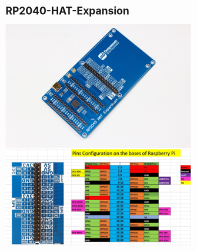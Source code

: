 # RP2040-HAT-Expansion

<img src = "https://github.com/sbcshop/RP2040-HAT-Expansion/blob/main/images/img.JPG"/>


<img src = "https://github.com/sbcshop/RP2040-HAT-Expansion/blob/main/images/img1.JPG"/>
